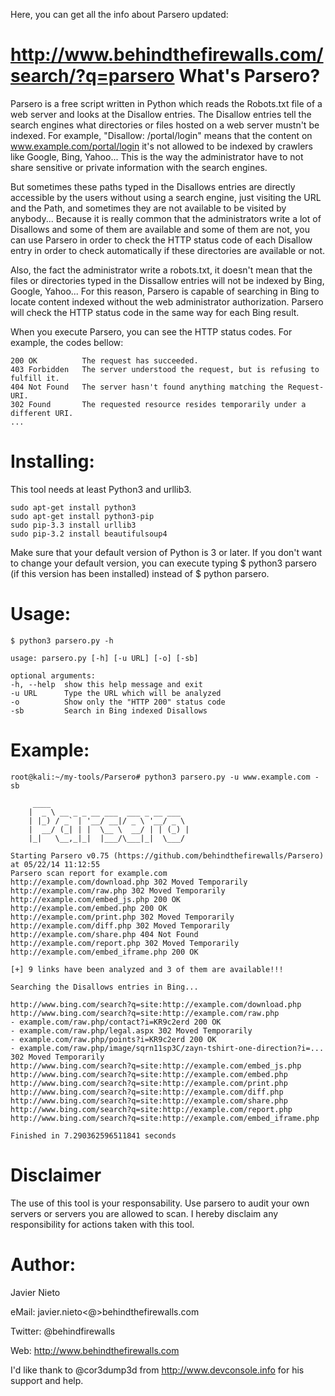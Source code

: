 Here, you can get all the info about Parsero updated:

http://www.behindthefirewalls.com/search/?q=parsero
What's Parsero?
===============
Parsero is a free script written in Python which reads the Robots.txt file of a web server and looks at the Disallow entries. The Disallow entries tell the search engines what directories or files hosted on a web server mustn't be indexed. For example, "Disallow: /portal/login" means that the content on www.example.com/portal/login it's not allowed to be indexed by crawlers like Google, Bing, Yahoo... This is the way the administrator have to not share sensitive or private information with the search engines.

But sometimes these paths typed in the Disallows entries are directly accessible by the users without using a search engine, just visiting the URL and the Path, and sometimes they are not available to be visited by anybody... Because it is really common that the administrators write a lot of Disallows and some of them are available and some of them are not, you can use Parsero in order to check the HTTP status code of each Disallow entry in order to check automatically if these directories are available or not.

Also, the fact the administrator write a robots.txt, it doesn't mean that the files or directories typed in the Dissallow entries will not be indexed by Bing, Google, Yahoo... For this reason, Parsero is capable of searching in Bing to locate content indexed without the web administrator authorization. Parsero will check the HTTP status code in the same way for each Bing result.


When you execute Parsero, you can see the HTTP status codes. For example, the codes bellow:


    200 OK          The request has succeeded.
    403 Forbidden   The server understood the request, but is refusing to fulfill it.
    404 Not Found   The server hasn't found anything matching the Request-URI.
    302 Found       The requested resource resides temporarily under a different URI.
    ...


Installing:
==========
This tool needs at least Python3 and urllib3.
       
    sudo apt-get install python3
    sudo apt-get install python3-pip
    sudo pip-3.3 install urllib3
    sudo pip-3.2 install beautifulsoup4
        
Make sure that your default version of Python is 3 or later. If you don't want to change your default version, you can execute typing
$ python3 parsero (if this version has been installed) instead of $ python parsero.

Usage:
======
    $ python3 parsero.py -h
        
    usage: parsero.py [-h] [-u URL] [-o] [-sb]
	
    optional arguments:
    -h, --help  show this help message and exit
    -u URL      Type the URL which will be analyzed
    -o          Show only the "HTTP 200" status code
    -sb         Search in Bing indexed Disallows


Example:
=======
	 
    root@kali:~/my-tools/Parsero# python3 parsero.py -u www.example.com -sb

         ____                               
        |  _ \ __ _ _ __ ___  ___ _ __ ___  
        | |_) / _` | '__/ __|/ _ \ '__/ _ \ 
        |  __/ (_| | |  \__ \  __/ | | (_) |
        |_|   \__,_|_|  |___/\___|_|  \___/ 

	Starting Parsero v0.75 (https://github.com/behindthefirewalls/Parsero) at 05/22/14 11:12:55
	Parsero scan report for example.com                                             
	http://example.com/download.php 302 Moved Temporarily                                             
	http://example.com/raw.php 302 Moved Temporarily                                             
	http://example.com/embed_js.php 200 OK                                             
	http://example.com/embed.php 200 OK                                             
	http://example.com/print.php 302 Moved Temporarily                                             
	http://example.com/diff.php 302 Moved Temporarily                                             
	http://example.com/share.php 404 Not Found                                             
	http://example.com/report.php 302 Moved Temporarily                                             
	http://example.com/embed_iframe.php 200 OK                                             
                                             
	[+] 9 links have been analyzed and 3 of them are available!!!                                             
                                             
	Searching the Disallows entries in Bing...                                             
                                             
	http://www.bing.com/search?q=site:http://example.com/download.php                                             
	http://www.bing.com/search?q=site:http://example.com/raw.php                                             
 	- example.com/raw.php/contact?i=KR9c2erd 200 OK                                             
 	- example.com/raw.php/legal.aspx 302 Moved Temporarily                                             
 	- example.com/raw.php/points?i=KR9c2erd 200 OK                                             
	- example.com/raw.php/image/sqrn11sp3C/zayn-tshirt-one-direction?i=... 302 Moved Temporarily
	http://www.bing.com/search?q=site:http://example.com/embed_js.php
	http://www.bing.com/search?q=site:http://example.com/embed.php                                             
	http://www.bing.com/search?q=site:http://example.com/print.php                                             
	http://www.bing.com/search?q=site:http://example.com/diff.php                                             
	http://www.bing.com/search?q=site:http://example.com/share.php                                             
	http://www.bing.com/search?q=site:http://example.com/report.php                                             
	http://www.bing.com/search?q=site:http://example.com/embed_iframe.php                                             
                                             
	Finished in 7.290362596511841 seconds 

Disclaimer
==========
The use of this tool is your responsability. Use parsero to audit your own servers or servers you are allowed to scan. I hereby disclaim any responsibility for actions taken with this tool.


Author:
=======

  Javier Nieto
  
  eMail: javier.nieto<@>behindthefirewalls.com
  
  Twitter: @behindfirewalls
  
  Web: http://www.behindthefirewalls.com
  

I'd like thank to @cor3dump3d from http://www.devconsole.info for his support and help.
